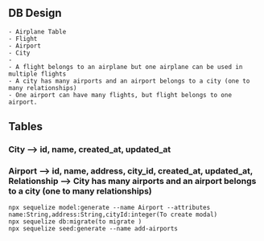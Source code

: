 ## DB Design 

    - Airplane Table
    - Flight
    - Airport
    - City
    - 
    - A flight belongs to an airplane but one airplane can be used in multiple flights
    - A city has many airports and an airport belongs to a city (one to many relationships)
    - One airport can have many flights, but flight belongs to one airport.


## Tables

### City --> id, name, created_at, updated_at
### Airport --> id, name, address, city_id, created_at, updated_at, Relationship --> City has many airports and an airport belongs to a city (one to many relationships)

``` 
npx sequelize model:generate --name Airport --attributes name:String,address:String,cityId:integer(To create modal)
npx sequelize db:migrate(to migrate )
npx sequelize seed:generate --name add-airports

```